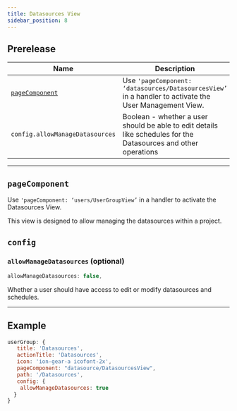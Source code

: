 ```yaml
---
title: Datasources View
sidebar_position: 8
---
```


## Prerelease

|Name|Description|
|---|---|
|[`pageComponent`](#pageComponent)|Use `'pageComponent: ‘datasources/DatasourcesView’` in a handler to activate the User Management View.|
|`config.allowManageDatasources`|Boolean - whether a user should be able to edit details like schedules for the Datasources and other operations|

---

## `pageComponent`

Use `'pageComponent: ‘users/UserGroupView’` in a handler to activate the Datasources View.

This view is designed to allow managing the datasources within a project.

## `config`

### `allowManageDatasources` (optional)

```jsx
allowManageDatasources: false,
```

Whether a user should have access to edit or modify datasources and schedules.

---

## Example

```jsx
userGroup: {
   title: 'Datasources',
   actionTitle: 'Datasources',
   icon: 'ion-gear-a icofont-2x',
   pageComponent: "datasource/DatasourcesView",
   path: '/Datasources',
   config: {
    allowManageDatasources: true
  }
}
```
